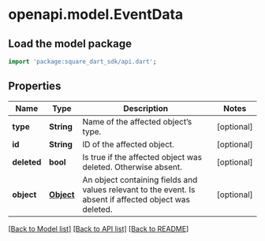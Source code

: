 # openapi.model.EventData

## Load the model package
```dart
import 'package:square_dart_sdk/api.dart';
```

## Properties
Name | Type | Description | Notes
------------ | ------------- | ------------- | -------------
**type** | **String** | Name of the affected object’s type. | [optional] 
**id** | **String** | ID of the affected object. | [optional] 
**deleted** | **bool** | Is true if the affected object was deleted. Otherwise absent. | [optional] 
**object** | [**Object**](.md) | An object containing fields and values relevant to the event. Is absent if affected object was deleted. | [optional] 

[[Back to Model list]](../README.md#documentation-for-models) [[Back to API list]](../README.md#documentation-for-api-endpoints) [[Back to README]](../README.md)



